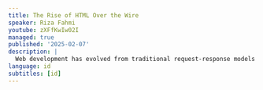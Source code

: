```yaml
---
title: The Rise of HTML Over the Wire
speaker: Riza Fahmi
youtube: zXFfKwIw02I
managed: true
published: '2025-02-07'
description: |
  Web development has evolved from traditional request-response models to complex single-page applications (SPAs). While SPAs brought interactivity, they also introduced complexity and performance challenges. Enter "HTML over the Wire" - a return to simplicity with modern benefits. This talk looks at HTML-first techniques like LiveView, Hotwire, and HTMX. These tools are changing how we build web apps. We'll explore the key ideas behind this approach. You'll see how it uses basic web tech to create dynamic, responsive application. At the end of this talk, audience will learn: - The evolution from traditional web apps to SPAs, and why HTML over the Wire emerged - Core concepts and how they differ from SPA approaches - Real-world implementation examples - Performance benefits and potential drawbacks This talk is for everyone in web development. Experienced developers will find ways to simplify their work. Newcomers will learn efficient methods for building interactive apps. You'll gain insights into a powerful new approach to web development.
language: id
subtitles: [id]
---
```

